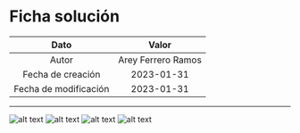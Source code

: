 # Ficha solución

| Dato | Valor | 
| :-------------------: | :---------------------: |
| Autor | Arey Ferrero Ramos |
| Fecha de creación | 2023-01-31 |
| Fecha de modificación | 2023-01-31 |

---

![alt text](https://raw.githubusercontent.com/AleixMT/Problemas-Computadores/master/Soluciones/38/.fotos_enunciado_38/38-1.png)
![alt text](https://raw.githubusercontent.com/AleixMT/Problemas-Computadores/master/Soluciones/38/.fotos_enunciado_38/38-2.png)
![alt text](https://raw.githubusercontent.com/AleixMT/Problemas-Computadores/master/Soluciones/38/.fotos_enunciado_38/38-3.png)
![alt text](https://raw.githubusercontent.com/AleixMT/Problemas-Computadores/master/Soluciones/38/.fotos_enunciado_38/38-4.png)





